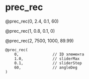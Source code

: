 <!--
link: .\fpr_tpr.css

@prec_rec
<div class="main-container">    
    <div class="slider-container">
        <label for="thresholdSlider_@0">Порог:</label>
        <input type="range" id="thresholdSlider_@0" min="-@1" max="@1" step="@2" value="0">
        <span id="sliderValue_@0">0.0</span>
    </div>
    
    <div class="visualization-container">
        <div class="ellipse-container">
            <h3>Recall</h3>
            <div class="metrics-container" id="fprValue_@0">0.00</div>
            <canvas id="fprCanvas_@0" width="250" height="250"></canvas>
        </div>
        
        <div class="ellipse-container">
            <h3>Precision</h3>
            <div class="metrics-container" id="tprValue_@0">0.00</div>
            <canvas id="tprCanvas_@0" width="250" height="250"></canvas>
        </div>
    </div>
</div>

<script>
    // Configuration parameters
    const config = {
        sliderMin: -1 * parseFloat("@1"),
        sliderMax: parseFloat("@1"),
        sliderStep: parseFloat("@2"),
        angleDeg: @3,
        a: 1.3,        // ellipse width
        bEllipse: 0.8, // ellipse height
        canvasSize: 250,
        plotRange: 1.5,
    };

    // Color configurations
    const fprColors = { //recall
        tpColor: [0, 125, 187],
        fnColor: [255, 170, 79],
        fpColor: [242, 242, 242],
        tnColor: [242, 242, 242]
    };

    const tprColors = { // precision
        tpColor: [0, 125, 187],
        fnColor: [242, 242, 242],
        fpColor: [158, 219, 235],
        tnColor: [242, 242, 242]
    };

    // Get DOM elements
    const fprCanvas = document.getElementById('fprCanvas_@0');
    const tprCanvas = document.getElementById('tprCanvas_@0');
    const fprCtx = fprCanvas.getContext('2d');
    const tprCtx = tprCanvas.getContext('2d');
    const slider = document.getElementById('thresholdSlider_@0');
    const sliderValue = document.getElementById('sliderValue_@0');
    const fprValueElement = document.getElementById('fprValue_@0');
    const tprValueElement = document.getElementById('tprValue_@0');

    // Set slider properties from config
    slider.min = config.sliderMin;
    slider.max = config.sliderMax;
    slider.step = config.sliderStep;
    slider.value = config.add;
    sliderValue.textContent = config.add;

    // Scale factor from data coordinates to pixels
    const scale = config.canvasSize / (2 * config.plotRange);

    // Convert data coordinates to canvas pixels
    function toPixelX(x) {
        return (x + config.plotRange) * scale;
    }

    function toPixelY(y) {
        return config.canvasSize - (y + config.plotRange) * scale;
    }

    // Calculate sector areas and centers
    function calculateSectorInfo(add) {
        const theta = config.angleDeg * Math.PI / 180;
        const slope = Math.tan(theta);
        const centers = { tp: [0, 0], fn: [0, 0], fp: [0, 0], tn: [0, 0] };
        const counts = { tp: 0, fn: 0, fp: 0, tn: 0 };
        const step = 0.01;
        
        // Sample points within ellipse to find sector centers and counts
        for (let x = -config.a; x <= config.a; x += step) {
            for (let y = -config.bEllipse; y <= config.bEllipse; y += step) {
                if ((x*x)/(config.a*config.a) + (y*y)/(config.bEllipse*config.bEllipse) <= 1) {
                    if (y < 0 && y > slope * x + add) {
                        // FP sector
                        centers.fp[0] += x;
                        centers.fp[1] += y;
                        counts.fp++;
                    } else if (y > 0 && y > slope * x + add) {
                        // TP sector
                        centers.tp[0] += x;
                        centers.tp[1] += y;
                        counts.tp++;
                    } else if (y < 0 && y < slope * x + add) {
                        // TN sector
                        centers.tn[0] += x;
                        centers.tn[1] += y;
                        counts.tn++;
                    } else if (y > 0 && y < slope * x + add) {
                        // FN sector
                        centers.fn[0] += x;
                        centers.fn[1] += y;
                        counts.fn++;
                    }
                }
            }
        }
        
        // Calculate average positions
        if (counts.tp > 0) {
            centers.tp[0] /= counts.tp;
            centers.tp[1] /= counts.tp;
        }
        if (counts.fn > 0) {
            centers.fn[0] /= counts.fn;
            centers.fn[1] /= counts.fn;
        }
        if (counts.fp > 0) {
            centers.fp[0] /= counts.fp;
            centers.fp[1] /= counts.fp;
        }
        if (counts.tn > 0) {
            centers.tn[0] /= counts.tn;
            centers.tn[1] /= counts.tn;
        }
        
        // Calculate total points (approximate area)
        const totalPoints = counts.tp + counts.fn + counts.fp + counts.tn;
        
        return {
            centers: centers,
            counts: counts,
            totalPoints: totalPoints
        };
    }

    // Draw the ellipse visualization
    function plotEllipse(ctx, colors, add, isFPR) {
        // Clear canvas
        ctx.clearRect(0, 0, config.canvasSize, config.canvasSize);
        
        // Calculate parameters
        const theta = config.angleDeg * Math.PI / 180;
        const slope = Math.tan(theta);
        
        // Calculate sector info
        const sectorInfo = calculateSectorInfo(add);
        const centers = sectorInfo.centers;
        const counts = sectorInfo.counts;
        
        // Calculate FPR and TPR
        const fp = counts.fp;
        const tn = counts.tn;
        const tp = counts.tp;
        const fn = counts.fn;
        
        let precision = tp / (tp + fp)
        if (config.angleDeg == 89.99){
            precision = 0.5
        }

        const fpr = tp / (tp + fn);     //recall
        const tpr = precision;     //precision
        
        // Update metric displays
        if (isFPR) {
            fprValueElement.textContent = fpr.toFixed(2);
        } else {
            tprValueElement.textContent = tpr.toFixed(2);
        }
        
        // Draw ellipse outline
        ctx.beginPath();
        ctx.ellipse(
            toPixelX(0), 
            toPixelY(0), 
            config.a * scale, 
            config.bEllipse * scale, 
            0, 0, 2 * Math.PI
        );
        ctx.strokeStyle = 'white';
        ctx.lineWidth = 2;
        ctx.stroke();
        
        // Create an off-screen canvas for pixel manipulation
        const pixelCanvas = document.createElement('canvas');
        pixelCanvas.width = config.canvasSize;
        pixelCanvas.height = config.canvasSize;
        const pixelCtx = pixelCanvas.getContext('2d');
        const imageData = pixelCtx.createImageData(config.canvasSize, config.canvasSize);
        const data = imageData.data;
        
        // Sample points and color sectors
        //const step = 2 * config.plotRange / config.canvasSize;
        for (let i = 0; i < config.canvasSize; i++) {
            for (let j = 0; j < config.canvasSize; j++) {
                // Convert pixel to data coordinates
                const x = (i / scale) - config.plotRange;
                const y = config.plotRange - (j / scale);
                
                // Check if point is inside ellipse
                const inEllipse = (x*x)/(config.a*config.a) + (y*y)/(config.bEllipse*config.bEllipse) <= 1;
                
                if (inEllipse) {
                    const idx = (j * config.canvasSize + i) * 4;
                    
                    // Determine sector
                    if (y < 0 && y > slope * x + add) {
                        // FP sector
                        data[idx] = colors.fpColor[0];
                        data[idx+1] = colors.fpColor[1];
                        data[idx+2] = colors.fpColor[2];
                    } else if (y > 0 && y > slope * x + add) {
                        // TP sector
                        data[idx] = colors.tpColor[0];
                        data[idx+1] = colors.tpColor[1];
                        data[idx+2] = colors.tpColor[2];
                    } else if (y < 0 && y < slope * x + add) {
                        // TN sector
                        data[idx] = colors.tnColor[0];
                        data[idx+1] = colors.tnColor[1];
                        data[idx+2] = colors.tnColor[2];
                    } else if (y > 0 && y < slope * x + add) {
                        // FN sector
                        data[idx] = colors.fnColor[0];
                        data[idx+1] = colors.fnColor[1];
                        data[idx+2] = colors.fnColor[2];
                    }
                    data[idx+3] = 255; // Alpha channel
                }
            }
        }
        
        // Put the pixel data back to the off-screen canvas
        pixelCtx.putImageData(imageData, 0, 0);
        
        // Draw the off-screen canvas to the main canvas
        ctx.drawImage(pixelCanvas, 0, 0);
        
        // Draw the dividing line
        ctx.beginPath();
        const x1 = -config.plotRange;
        const y1 = slope * x1 + add;
        const x2 = config.plotRange;
        const y2 = slope * x2 + add;
        ctx.moveTo(toPixelX(x1), toPixelY(y1));
        ctx.lineTo(toPixelX(x2), toPixelY(y2));
        ctx.strokeStyle = 'black';
        ctx.lineWidth = 3;
        ctx.stroke();
        
        // Add labels at calculated centers
        if (centers.tp[0] + centers.tp[1] != 0) addLabel(ctx, "TP", centers.tp, colors.tpColor);
        if (centers.fn[0] + centers.fn[1] != 0) addLabel(ctx, "FN", centers.fn, colors.fnColor);
        if (centers.fp[0] + centers.fp[1] != 0) addLabel(ctx, "FP", centers.fp, colors.fpColor);
        if (centers.tn[0] + centers.tn[1] != 0) addLabel(ctx, "TN", centers.tn, colors.tnColor);
    }
    
    // Add label at specific position
    function addLabel(ctx, text, center, color) {
        ctx.fillStyle = 'white';
        ctx.font = 'bold 20px Arial';
        ctx.textAlign = 'center';
        ctx.textBaseline = 'middle';
        ctx.fillText(text, toPixelX(center[0]), toPixelY(center[1]));
    }
    
    // Event listener for slider
    slider.addEventListener('input', function() {
        const value = parseFloat(this.value);
        sliderValue.textContent = value.toFixed(1);
        plotEllipse(fprCtx, fprColors, value, true);
        plotEllipse(tprCtx, tprColors, value, false);
    });
    
    // Initial plot
    plotEllipse(fprCtx, fprColors, 0, true);
    plotEllipse(tprCtx, tprColors, 0, false);
</script>
@end
-->

# prec_rec

@prec_rec(0, 2.4, 0.1, 60)

@prec_rec(1, 0.8, 0.1, 0)

@prec_rec(2, 7500, 1000, 89.99)

```
@prec_rec(
    0,               // ID элемента
    1.0,             // sliderMax
    0.1,             // sliderStep
    60,              // angleDeg
)
```
